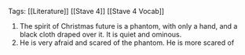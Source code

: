 Tags: [[Literature]] [[Stave 4]] [[Stave 4 Vocab]]

1. The spirit of Christmas future is a phantom, with only a hand, and a black cloth draped over it. It is quiet and ominous.
2. He is very afraid and scared of the phantom. He is more scared of